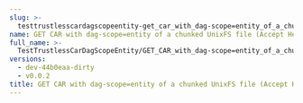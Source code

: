 ```yaml
---
slug: >-
  testtrustlesscardagscopeentity-get_car_with_dag-scope=entity_of_a_chunked_unixfs_file_(accept_header)
name: GET CAR with dag-scope=entity of a chunked UnixFS file (Accept Header)
full_name: >-
  TestTrustlessCarDagScopeEntity/GET_CAR_with_dag-scope=entity_of_a_chunked_UnixFS_file_(Accept_Header)
versions:
  - dev-44b0eaa-dirty
  - v0.0.2
title: GET CAR with dag-scope=entity of a chunked UnixFS file (Accept Header)
---
```


